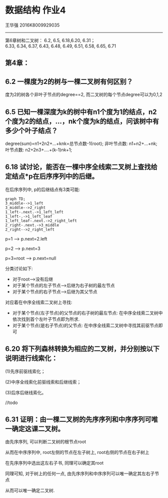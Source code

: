 # 数据结构 作业4

王华强 2016K8009929035

***

第6章树和二叉树：	6.2, 6.5, 6.18,6.20, 6.31；	
6.33, 6.34, 6.37, 6.43, 6.48, 6.49, 6.51, 6.58, 6.65, 6.71

## 第4章：	

## 6.2 一棵度为2的树与一棵二叉树有何区别？

度为2的树各个非叶子节点的degree==2, 而二叉树的每个节点degree可以为0,1,2

## 6.5 已知一棵深度为k的树中有n1个度为1的结点，n2个度为2的结点，…，nk个度为k的结点，问该树中有多少个叶子结点？

degree(sum)=n1+2n2+...+knk=总节点数-1(root);
非叶节点数: n1+n2+...+nk;
叶节点数: n2+2n3+....+(k-1)nk+1;

## 6.18 试讨论，能否在一棵中序全线索二叉树上查找给定结点*p在后序序列中的后继。

在后序序列中, p的后继结点有3类可能:

```mermaid
graph TD;
3_middle-->1_left
3_middle-->2_right
1_left-.next.->1_left_left
1_left-.->1_left_leaf
1_left_leaf-.next.->2_right_left
2_right-.next.->3_middle
2_right-->2_right_left
```

p=1 --> p.next=2.left

p=2 --> p.next=3

p=3=root --> p.next=null

分类讨论如下:

* 对于root-->没有后继
* 对于某个节点的左子节点-->后继为右子树的最左节点
* 对于某个节点的右子节点-->后继为其父节点

对应着在中序全线索二叉树上寻找:

* 对于某个节点(左子节点)的父节点的右子树的最左节点: 在中序全线索二叉树中依次找到首个左叶子节点即为所求.
* 对于某个节点(是右子节点)的父节点: 在中序全线索二叉树中寻找其前驱节点即可


## 6.20 将下列森林转换为相应的二叉树，并分别按以下说明进行线索化：

(1)先序前驱线索化；

(2)中序全线索化前驱线索和后继线索；

(3)后序后继线索化。

//todo

## 6.31 证明：由一棵二叉树的先序序列和中序序列可唯一确定这课二叉树。

由先序序列, 可以判断二叉树的根节点root

从而在中序序列中, root左侧的节点在左子树上, root右侧的节点在右子树上

在先序序列中选出这左右子书, 同理可以确定其root

同理可知, 对于树上的任何一点, 由先序序列和中序序列可以唯一确定其左右子节点

从而可以唯一确定二叉树.